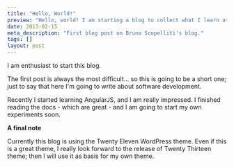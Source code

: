 ```yaml
---
title: "Hello, World!"
preview: "Hello, world! I am starting a blog to collect what I learn at work."
date: 2013-02-15
meta_description: "First blog post on Bruno Scopelliti's blog."
tags: []
layout: post
---
```


I am enthusiast to start this blog.

The first post is always the most difficult... so this is going to be a short one; just to say that here I'm going to write about software development.

Recently I started learning AngularJS, and I am really impressed. I finished reading the docs - which are great - and I am going to start my own experiments soon.

**A final note**

Currently this blog is using the Twenty Eleven WordPress theme. Even if this is a great theme, I really look forward to the release of Twenty Thirteen theme; then I will use it as basis for my own theme.